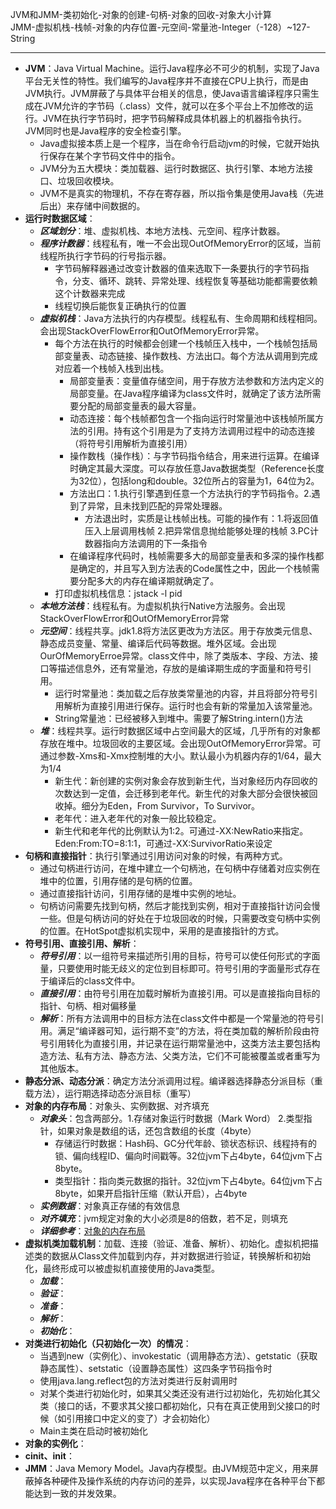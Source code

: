JVM和JMM-类初始化-对象的创建-句柄-对象的回收-对象大小计算  
JMM-虚拟机栈-栈帧-对象的内存位置-元空间-常量池-Integer（-128）~127-String

---
- **JVM**：Java Virtual Machine。运行Java程序必不可少的机制，实现了Java平台无关性的特性。我们编写的Java程序并不直接在CPU上执行，而是由JVM执行。JVM屏蔽了与具体平台相关的信息，使Java语言编译程序只需生成在JVM允许的字节码（.class）文件，就可以在多个平台上不加修改的运行。JVM在执行字节码时，把字节码解释成具体机器上的机器指令执行。JVM同时也是Java程序的安全检查引擎。  
	- Java虚拟接本质上是一个程序，当在命令行启动jvm的时候，它就开始执行保存在某个字节码文件中的指令。
	- JVM分为五大模块：类加载器、运行时数据区、执行引擎、本地方法接口、垃圾回收模块。
	- JVM不是真实的物理机，不存在寄存器，所以指令集是使用Java栈（先进后出）来存储中间数据的。
- **运行时数据区域**：
	- ***区域划分***：堆、虚拟机栈、本地方法栈、元空间、程序计数器。
	- ***程序计数器***：线程私有，唯一不会出现OutOfMemoryError的区域，当前线程所执行字节码的行号指示器。
		- 字节码解释器通过改变计数器的值来选取下一条要执行的字节码指令，分支、循环、跳转、异常处理、线程恢复等基础功能都需要依赖这个计数器来完成
		- 线程切换后能恢复正确执行的位置
	- ***虚拟机栈***：Java方法执行的内存模型。线程私有、生命周期和线程相同。会出现StackOverFlowError和OutOfMemoryError异常。
		- 每个方法在执行的时候都会创建一个栈帧压入栈中，一个栈帧包括局部变量表、动态链接、操作数栈、方法出口。每个方法从调用到完成对应着一个栈帧入栈到出栈。
			- 局部变量表：变量值存储空间，用于存放方法参数和方法内定义的局部变量。在Java程序编译为class文件时，就确定了该方法所需要分配的局部变量表的最大容量。
			- 动态连接：每个栈帧都包含一个指向运行时常量池中该栈帧所属方法的引用。持有这个引用是为了支持方法调用过程中的动态连接（将符号引用解析为直接引用）
			- 操作数栈（操作栈）：与字节码指令结合，用来进行运算。在编译时确定其最大深度。可以存放任意Java数据类型（Reference长度为32位），包括long和double。32位所占的容量为1，64位为2。
			- 方法出口：1.执行引擎遇到任意一个方法执行的字节码指令。2.遇到了异常，且未找到匹配的异常处理器。
				- 方法退出时，实质是让栈帧出栈。可能的操作有：1.将返回值压入上层调用栈帧 2.把异常信息抛给能够处理的栈帧 3.PC计数器指向方法调用的下一条指令
			- 在编译程序代码时，栈帧需要多大的局部变量表和多深的操作栈都是确定的，并且写入到方法表的Code属性之中，因此一个栈帧需要分配多大的内存在编译期就确定了。
		- 打印虚拟机栈信息：jstack -l pid
	- ***本地方法栈***：线程私有。为虚拟机执行Native方法服务。会出现StackOverFlowError和OutOfMemoryError异常
	- ***元空间***：线程共享。jdk1.8将方法区更改为方法区。用于存放类元信息、静态成员变量、常量、编译后代码等数据。堆外区域。会出现OurOfMemoryErroe异常。class文件中，除了类版本、字段、方法、接口等描述信息外，还有常量池，存放的是编译期生成的字面量和符号引用。
		- 运行时常量池：类加载之后存放类常量池的内容，并且将部分符号引用解析为直接引用进行保存。运行时也会有新的常量加入该常量池。
		- String常量池：已经被移入到堆中。需要了解String.intern()方法
	- ***堆***：线程共享。运行时数据区域中占空间最大的区域，几乎所有的对象都存放在堆中。垃圾回收的主要区域。会出现OutOfMemoryError异常。可通过参数-Xms和-Xmx控制堆的大小。默认最小为机器内存的1/64，最大为1/4
		- 新生代：新创建的实例对象会存放到新生代，当对象经历内存回收的次数达到一定值，会迁移到老年代。新生代的对象大部分会很快被回收掉。细分为Eden，From Survivor，To Survivor。
		- 老年代：进入老年代的对象一般比较稳定。
		- 新生代和老年代的比例默认为1:2。可通过-XX:NewRatio来指定。Eden:From:TO=8:1:1，可通过-XX:SurvivorRatio来设定
- **句柄和直接指针**：执行引擎通过引用访问对象的时候，有两种方式。
	- 通过句柄进行访问，在堆中建立一个句柄池，在句柄中存储着对应实例在堆中的位置，引用存储的是句柄的位置。
	- 通过直接指针访问，引用存储的是堆中实例的地址。
	- 句柄访问需要先找到句柄，然后才能找到实例，相对于直接指针访问会慢一些。但是句柄访问的好处在于垃圾回收的时候，只需要改变句柄中实例的位置。在HotSpot虚拟机实现中，采用的是直接指针的方式。
- **符号引用、直接引用、解析**：
	- ***符号引用***：以一组符号来描述所引用的目标，符号可以使任何形式的字面量，只要使用时能无歧义的定位到目标即可。符号引用的字面量形式存在于编译后的class文件中。
	- ***直接引用***：由符号引用在加载时解析为直接引用。可以是直接指向目标的指针、句柄、相对偏移量
	- ***解析***：所有方法调用中的目标方法在class文件中都是一个常量池的符号引用。满足“编译器可知，运行期不变”的方法，将在类加载的解析阶段由符号引用转化为直接引用，并记录在运行期常量池中，这类方法主要包括构造方法、私有方法、静态方法、父类方法，它们不可能被覆盖或者重写为其他版本。
- **静态分派、动态分派**：确定方法分派调用过程。编译器选择静态分派目标（重载方法），运行期选择动态分派目标（重写）
- **对象的内存布局**：对象头、实例数据、对齐填充
	- ***对象头***：包含两部分。1.存储对象运行时数据（Mark Word） 2.类型指针，如果对象是数组的话，还包含数组的长度（4byte）
		- 存储运行时数据：Hash码、GC分代年龄、锁状态标识、线程持有的锁、偏向线程ID、偏向时间戳等。32位jvm下占4byte，64位jvm下占8byte。
		- 类型指针：指向类元数据的指针。32位jvm下占4byte。64位jvm下占8byte，如果开启指针压缩（默认开启），占4byte
	- ***实例数据***：对象真正存储的有效信息
	- ***对齐填充***：jvm规定对象的大小必须是8的倍数，若不足，则填充
	- ***详细参考***：[对象的内存布局](../basic/jvm/对象的内存布局.md)
- **虚拟机类加载机制**：加载、连接（验证、准备、解析）、初始化。虚拟机把描述类的数据从Class文件加载到内存，并对数据进行验证，转换解析和初始化，最终形成可以被虚拟机直接使用的Java类型。
	- ***加载***：
	- ***验证***：
	- ***准备***：
	- ***解析***：
	- ***初始化***：
- **对类进行初始化（只初始化一次）的情况**：
	- 当遇到new（实例化）、invokestatic（调用静态方法）、getstatic（获取静态属性）、setstatic（设置静态属性）这四条字节码指令时
	- 使用java.lang.reflect包的方法对类进行反射调用时 
	- 对某个类进行初始化时，如果其父类还没有进行过初始化，先初始化其父类（接口的话，不要求其父接口都初始化，只有在真正使用到父接口的时候（如引用接口中定义的变了）才会初始化）
	- Main主类在启动时被初始化
- **对象的实例化**：
- **cinit、init**：
- **JMM**：Java Memory Model。Java内存模型。由JVM规范中定义，用来屏蔽掉各种硬件及操作系统的内存访问的差异，以实现Java程序在各种平台下都能达到一致的并发效果。